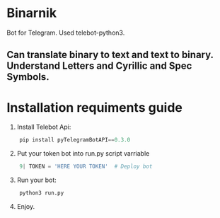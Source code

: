 # Binarnik

Bot for Telegram. Used telebot-python3.

## Can translate binary to text and text to binary. Understand Letters and Cyrillic and Spec Symbols.

# Installation requiments guide

 1. Install Telebot Api:
```python
    pip install pyTelegramBotAPI==0.3.0
```
 2. Put your token bot into run.py script varriable
```python
    9| TOKEN = 'HERE YOUR TOKEN'  # Deploy bot
```
 3. Run your bot:
```python
    python3 run.py
```
 4. Enjoy.
